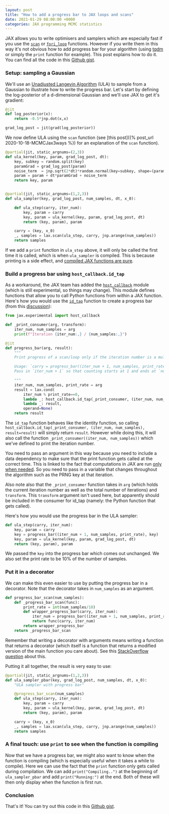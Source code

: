 ```yaml
---
layout: post
title: "How to add a progress bar to JAX loops and scans"
date: 2021-01-29 08:00:00 +0000
categories: JAX programming MCMC statistics
---
```



JAX allows you to write optimisers and samplers which are especially fast if you use the [`scan`](https://jax.readthedocs.io/en/latest/_autosummary/jax.lax.scan.html) or [`fori_loop`](https://jax.readthedocs.io/en/latest/_autosummary/jax.lax.fori_loop.html) functions. However if you write them in this way it's not obvious how to add progress bar for your algorithm (using [tqdm](https://pypi.org/project/tqdm/) or simply the `print` function for example). This post explains how to do it. You can find all the code in this [Github gist](https://gist.github.com/jeremiecoullon/4ae89676e650370936200ec04a4e3bef).


### Setup: sampling a Gaussian

We'll use an [Unadjusted Langevin Algorithm](https://en.wikipedia.org/wiki/Langevin_dynamics) (ULA) to sample from a Gaussian to illustrate how to write the progress bar. Let's start by defining the log-posterior of a d-dimensional Gaussian and we'll use JAX to get it's gradient:


```python
@jit
def log_posterior(x):
    return -0.5*jnp.dot(x,x)

grad_log_post = jit(grad(log_posterior))
```

We now define ULA using the `scan` function (see [this post]({% post_url 2020-10-18-MCMCJax3ways %}) for an explanation of the `scan` function).


```python
@partial(jit, static_argnums=(2,3))
def ula_kernel(key, param, grad_log_post, dt):
    key, subkey = random.split(key)
    paramGrad = grad_log_post(param)
    noise_term  = jnp.sqrt(2*dt)*random.normal(key=subkey, shape=(param.shape))
    param = param + dt*paramGrad + noise_term
    return key, param


@partial(jit, static_argnums=(1,2,3))
def ula_sampler(key, grad_log_post, num_samples, dt, x_0):

    def ula_step(carry, iter_num):
        key, param = carry
        key, param = ula_kernel(key, param, grad_log_post, dt)
        return (key, param), param

    carry = (key, x_0)
    _, samples = lax.scan(ula_step, carry, jnp.arange(num_samples))
    return samples
```

If we add a `print` function in `ula_step` above, it will only be called the first time it is called, which is when `ula_sampler` is compiled. This is because printing is a side effect, and [compiled JAX functions are pure](https://jax.readthedocs.io/en/latest/notebooks/Common_Gotchas_in_JAX.html#%F0%9F%94%AA-Pure-functions).

### Build a progress bar using `host_callback.id_tap`

As a workaround, the JAX team has added the [`host_callback`](https://jax.readthedocs.io/en/latest/jax.experimental.host_callback.html) module (which is still experimental, so things may change). This module defines functions that allow you to call Python functions from within a JAX function. Here's how you would use the [`id_tap`](https://jax.readthedocs.io/en/latest/jax.experimental.host_callback.html#using-id-tap-to-call-a-jax-function-on-another-device-with-no-returned-values-but-full-jax-transformation-support) function to create a progress bar (from this [discussion](https://github.com/google/jax/discussions/4763#discussioncomment-121452)):

```python
from jax.experimental import host_callback

def _print_consumer(arg, transform):
    iter_num, num_samples = arg
    print(f"Iteration {iter_num:,} / {num_samples:,}")

@jit
def progress_bar(arg, result):
    """
    Print progress of a scan/loop only if the iteration number is a multiple of the print_rate

    Usage: `carry = progress_bar((iter_num + 1, num_samples, print_rate), carry)`
    Pass in `iter_num + 1` so that counting starts at 1 and ends at `num_samples`

    """
    iter_num, num_samples, print_rate = arg
    result = lax.cond(
        iter_num % print_rate==0,
        lambda _: host_callback.id_tap(_print_consumer, (iter_num, num_samples), result=result),
        lambda _: result,
        operand=None)
    return result
```

The `id_tap` function behaves like the identity function, so calling `host_callback.id_tap(_print_consumer, (iter_num, num_samples), result=result)` will simply return `result`. However while doing this, it will also call the function `_print_consumer((iter_num, num_samples))` which we've defined to print the iteration number.

You need to pass an argument in this way because you need to include a data dependency to make sure that the print function gets called at the correct time. This is linked to the fact that computations in JAX are run [only when needed](https://jax.readthedocs.io/en/latest/async_dispatch.html). So you need to pass in a variable that changes throughout the algorithm such as the PRNG key at that iteration.

Also note also that the `_print_consumer` function takes in `arg` (which holds the current iteration number as well as the total number of iterations) and `transform`. This `transform` argument isn't used here, but apparently should be included in the consumer for id_tap (namely: the Python function that gets called).

Here's how you would use the progress bar in the ULA sampler:

```python  
def ula_step(carry, iter_num):
    key, param = carry
    key = progress_bar((iter_num + 1, num_samples, print_rate), key)
    key, param = ula_kernel(key, param, grad_log_post, dt)
    return (key, param), param
```

We passed the `key` into the progress bar which comes out unchanged. We also set the print rate to be 10% of the number of samples.


### Put it in a decorator

We can make this even easier to use by putting the progress bar in a decorator. Note that the decorator takes in `num_samples` as an argument.

```python
def progress_bar_scan(num_samples):
    def _progress_bar_scan(func):
        print_rate = int(num_samples/10)
        def wrapper_progress_bar(carry, iter_num):
            iter_num = progress_bar((iter_num + 1, num_samples, print_rate), iter_num)
            return func(carry, iter_num)
        return wrapper_progress_bar
    return _progress_bar_scan
```

Remember that writing a decorator with arguments means writing a function that returns a decorator (which itself is a function that returns a modified version of the main function you care about). See this [StackOverflow question](https://stackoverflow.com/questions/5929107/decorators-with-parameters) about this.

Putting it all together, the result is very easy to use:

```python
@partial(jit, static_argnums=(1,2,3))
def ula_sampler_pbar(key, grad_log_post, num_samples, dt, x_0):
    "ULA sampler with progress bar"

    @progress_bar_scan(num_samples)
    def ula_step(carry, iter_num):
        key, param = carry
        key, param = ula_kernel(key, param, grad_log_post, dt)
        return (key, param), param

    carry = (key, x_0)
    _, samples = lax.scan(ula_step, carry, jnp.arange(num_samples))
    return samples
```


### A final touch: use `print` to see when the function is compiling

Now that we have a progress bar, we might also want to know when the function is compiling (which is especially useful when it takes a while to compile). Here we can use the fact that the `print` function only gets called during compilation. We can add `print("Compiling..")` at the beginning of `ula_sampler_pbar` and add `print("Running:")` at the end. Both of these will then only display when the function is first run.

### Conclusion

That's it! You can try out this code in this [Github gist](https://gist.github.com/jeremiecoullon/4ae89676e650370936200ec04a4e3bef).
